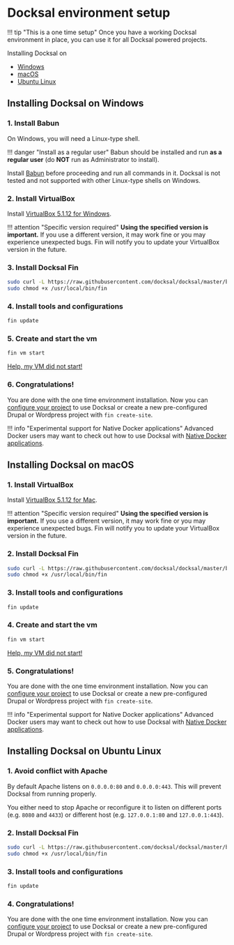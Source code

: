 # Docksal environment setup

!!! tip "This is a one time setup"
    Once you have a working Docksal environment in place, you can use it for all Docksal powered projects.

Installing Docksal on

- [Windows](#windows)
- [macOS](#macos)
- [Ubuntu Linux](#linux)

<a name="windows"></a>
## Installing Docksal on Windows

### 1. Install Babun

On Windows, you will need a Linux-type shell.

!!! danger "Install as a regular user"
    Babun should be installed and run **as a regular user** (do **NOT** run as Administrator to install).

Install [Babun](http://babun.github.io/) before proceeding and run all commands in it.
Docksal is not tested and not supported with other Linux-type shells on Windows.

### 2. Install VirtualBox

Install [VirtualBox 5.1.12 for Windows](http://download.virtualbox.org/virtualbox/5.1.12/VirtualBox-5.1.12-112440-Win.exe).

!!! attention "Specific version required"
    **Using the specified version is important.** If you use a different version, it may work fine or you may experience unexpected bugs. Fin will notify you to update your VirtualBox version in the future.

### 3. Install Docksal Fin

```bash
sudo curl -L https://raw.githubusercontent.com/docksal/docksal/master/bin/fin -o /usr/local/bin/fin && \
sudo chmod +x /usr/local/bin/fin
```

### 4. Install tools and configurations

```bash
fin update
```

### 5. Create and start the vm

```bash
fin vm start
```
[Help, my VM did not start!](troubleshooting.md#failed-creating-docksal-virtual-machine)

### 6. Congratulations!

You are done with the one time environment installation. Now you can [configure your project](project-setup.md) to use Docksal or create a new pre-configured Drupal or Wordpress project with `fin create-site`.

!!! info "Experimental support for Native Docker applications"
    Advanced Docker users may want to check out how to use Docksal with [Native Docker applications](env-setup-native.md).

<a name="macos"></a>
## Installing Docksal on macOS

### 1. Install VirtualBox

Install [VirtualBox 5.1.12 for Mac](http://download.virtualbox.org/virtualbox/5.1.12/VirtualBox-5.1.12-112440-OSX.dmg).

!!! attention "Specific version required"
    **Using the specified version is important.** If you use a different version, it may work fine or you may experience unexpected bugs. Fin will notify you to update your VirtualBox version in the future.

### 2. Install Docksal Fin

```bash
sudo curl -L https://raw.githubusercontent.com/docksal/docksal/master/bin/fin -o /usr/local/bin/fin && \
sudo chmod +x /usr/local/bin/fin
```

### 3. Install tools and configurations

```bash
fin update
```

### 4. Create and start the vm

```bash
fin vm start
```
[Help, my VM did not start!](troubleshooting.md#failed-creating-docksal-virtual-machine)

### 5. Congratulations!

You are done with the one time environment installation. Now you can [configure your project](project-setup.md) to use Docksal or create a new pre-configured Drupal or Wordpress project with `fin create-site`.

!!! info "Experimental support for Native Docker applications"
    Advanced Docker users may want to check out how to use Docksal with [Native Docker applications](env-setup-native.md).

<a name="linux"></a>
## Installing Docksal on Ubuntu Linux

### 1. Avoid conflict with Apache

By default Apache listens on `0.0.0.0:80` and `0.0.0.0:443`. This will prevent Docksal from running properly.

You either need to stop Apache or reconfigure it to listen on different ports (e.g. `8080` and `4433`) or different host (e.g. `127.0.0.1:80` and `127.0.0.1:443`).

### 2. Install Docksal Fin

```bash
sudo curl -L https://raw.githubusercontent.com/docksal/docksal/master/bin/fin -o /usr/local/bin/fin && \
sudo chmod +x /usr/local/bin/fin
```

### 3. Install tools and configurations

```bash
fin update
```

### 4. Congratulations!

You are done with the one time environment installation. Now you can [configure your project](project-setup.md) to use Docksal or create a new pre-configured Drupal or Wordpress project with `fin create-site`.

